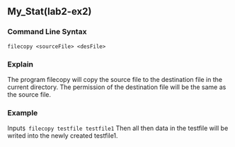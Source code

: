 ## My_Stat(lab2-ex2)
### Command Line Syntax
`filecopy <sourceFile> <desFile>`
### Explain
The program filecopy will copy the source file to the destination file in the current directory.
The permission of the destination file will be the same as the source file.
### Example
Input`$ filecopy testfile testfile1`
Then all then data in the testfile will be writed into the newly created testfile1.